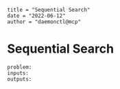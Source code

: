 ```
title = "Sequential Search"
date = "2022-06-12"
author = "daemonctl@mcp"
```

# Sequential Search 
```
problem:
inputs:
outputs:
```
